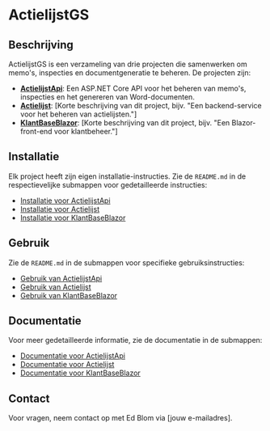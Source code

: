 # ActielijstGS

## Beschrijving
ActielijstGS is een verzameling van drie projecten die samenwerken om memo's, inspecties en documentgeneratie te beheren. De projecten zijn:

- **[ActielijstApi](ActielijstApi/)**: Een ASP.NET Core API voor het beheren van memo's, inspecties en het genereren van Word-documenten.
- **[Actielijst](Actielijst/)**: [Korte beschrijving van dit project, bijv. "Een backend-service voor het beheren van actielijsten."]
- **[KlantBaseBlazor](KlantBaseBlazor/)**: [Korte beschrijving van dit project, bijv. "Een Blazor-front-end voor klantbeheer."]

## Installatie
Elk project heeft zijn eigen installatie-instructies. Zie de `README.md` in de respectievelijke submappen voor gedetailleerde instructies:
- [Installatie voor ActielijstApi](ActielijstApi/README.md)
- [Installatie voor Actielijst](Actielijst/README.md)
- [Installatie voor KlantBaseBlazor](KlantBaseBlazor/README.md)

## Gebruik
Zie de `README.md` in de submappen voor specifieke gebruiksinstructies:
- [Gebruik van ActielijstApi](ActielijstApi/README.md)
- [Gebruik van Actielijst](Actielijst/README.md)
- [Gebruik van KlantBaseBlazor](KlantBaseBlazor/README.md)

## Documentatie
Voor meer gedetailleerde informatie, zie de documentatie in de submappen:
- [Documentatie voor ActielijstApi](ActielijstApi/README.md)
- [Documentatie voor Actielijst](Actielijst/README.md)
- [Documentatie voor KlantBaseBlazor](KlantBaseBlazor/README.md)

## Contact
Voor vragen, neem contact op met Ed Blom via [jouw e-mailadres].